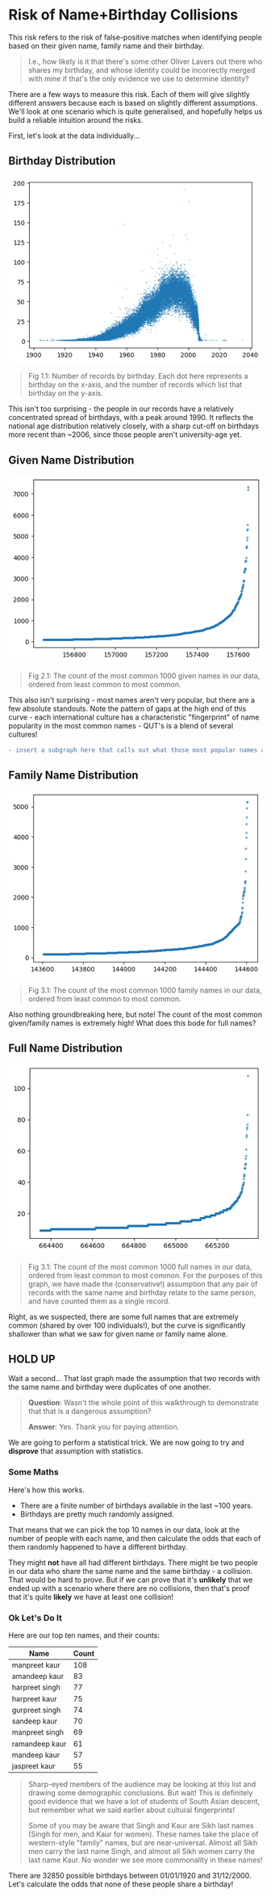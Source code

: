 # Risk of Name+Birthday Collisions

This risk refers to the risk of false-positive matches when identifying people based on their given name, family name and their birthday. 

> I.e., how likely is it that there's some other Oliver Lavers out there who shares my birthday, and whose identity could be incorrectly merged with mine if that's the only evidence we use to determine identity?

There are a few ways to measure this risk. Each of them will give slightly different answers because each is based on slightly different assumptions. We'll look at one scenario which is quite generalised, and hopefully helps us build a reliable intuition around the risks.

First, let's look at the data individually...

## Birthday Distribution

![A scatter plot depicting the count of records associated with each birthday in our data.](./img/birthday_scatter.png) 

> Fig 1.1: Number of records by birthday. Each dot here represents a birthday on the x-axis, and the number of records which list that birthday on the y-axis. 

This isn't too surprising - the people in our records have a relatively concentrated spread of birthdays, with a peak around 1990. It reflects the national age distribution relatively closely, with a sharp cut-off on birthdays more recent than ~2006, since those people aren't university-age yet.

## Given Name Distribution

![A scatter plot depicting the count of the most common 1000 given names in our data, ordered from least common to most common.](./img/top_1000_given_names.png) 

> Fig 2.1: The count of the most common 1000 given names in our data, ordered from least common to most common.

This also isn't surprising - most names aren't very popular, but there are a few absolute standouts. Note the pattern of gaps at the high end of this curve - each international culture has a characteristic "fingerprint" of name popularity in the most common names - QUT's is a blend of several cultures!

```diff
- insert a subgraph here that calls out what those most popular names are!
```

## Family Name Distribution

![A scatter plot depicting the count of the most common 1000 family names in our data, ordered from least common to most common.](./img/top_1000_family_names.png)

> Fig 3.1: The count of the most common 1000 family names in our data, ordered from least common to most common.

Also nothing groundbreaking here, but note! The count of the most common given/family names is extremely high! What does this bode for full names?

## Full Name Distribution

![A scatter plot depicting the count of the most common 1000 full names in our data, ordered from least common to most common.](./img/top_1000_full_names_by_discrete_birthday.png)

> Fig 3.1: The count of the most common 1000 full names in our data, ordered from least common to most common. For the purposes of this graph, we have made the (conservative!) assumption that any pair of records with the same name and birthday relate to the same person, and have counted them as a single record.

Right, as we suspected, there are some full names that are extremely common (shared by over 100 individuals!), but the curve is significantly shallower than what we saw for given name or family name alone.

## HOLD UP

Wait a second... That last graph made the assumption that two records with the same name and birthday were duplicates of one another. 

> **Question**: Wasn't the whole point of this walkthrough to demonstrate that that is a dangerous assumption?
> 
> **Answer**: Yes. Thank you for paying attention.

We are going to perform a statistical trick. We are now going to try and **disprove** that assumption with statistics.

### Some Maths

Here's how this works. 

- There are a finite number of birthdays available in the last ~100 years.
- Birthdays are pretty much randomly assigned.

That means that we can pick the top 10 names in our data, look at the number of people with each name, and then calculate the odds that each of them randomly happened to have a different birthday. 

They might **not** have all had different birthdays. There might be two people in our data who share the same name and the same birthday - a collision. That would be hard to prove. But if we can prove that it's **unlikely** that we ended up with a scenario where there are no collisions, then that's proof that it's quite **likely** we have at least one collision!

### Ok Let's Do It

Here are our top ten names, and their counts:

| Name           | Count |
| -------------- | ----- |
| manpreet kaur  | 108   |
| amandeep kaur  | 83    |
| harpreet singh | 77    |
| harpreet kaur  | 75    |
| gurpreet singh | 74    |
| sandeep kaur   | 70    |
| manpreet singh | 69    |
| ramandeep kaur | 61    |
| mandeep kaur   | 57    |
| jaspreet kaur  | 55    |

> Sharp-eyed members of the audience may be looking at this list and drawing some demographic conclusions. But wait! This is definitely good evidence that we have a lot of students of South Asian descent, but remember what we said earlier about cultural fingerprints! 
> 
> Some of you may be aware that Singh and Kaur are Sikh last names (Singh for men, and Kaur for women). These names take the place of western-style "family" names, but are near-universal. Almost all Sikh men carry the last name Singh, and almost all Sikh women carry the last name Kaur. No wonder we see more commonality in these names!  

There are 32850 possible birthdays between 01/01/1920 and 31/12/2000. Let's calculate the odds that none of these people share a birthday!

